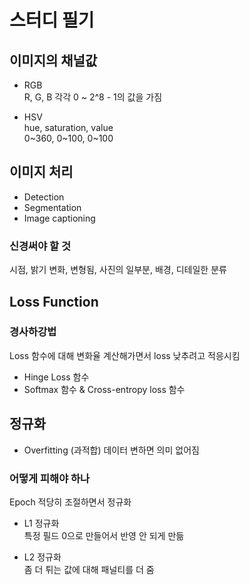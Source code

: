 # 스터디 필기

## 이미지의 채널값

- RGB\
  R, G, B 각각 0 ~ 2^8 - 1의 값을 가짐
  
- HSV\
  hue, saturation, value\
  0\~360, 0\~100, 0\~100

## 이미지 처리

- Detection
- Segmentation
- Image captioning

### 신경써야 할 것
  시점, 밝기 변화, 변형됨, 사진의 일부분, 배경, 디테일한 분류

## Loss Function

### 경사하강법

Loss 함수에 대해 변화율 계산해가면서 loss 낮추려고 적응시킴

- Hinge Loss 함수
- Softmax 함수 & Cross-entropy loss 함수

## 정규화

- Overfitting (과적합)
  데이터 변하면 의미 없어짐

### 어떻게 피해야 하나

Epoch 적당히 조절하면서 정규화

- L1 정규화\
  특정 필드 0으로 만들어서 반영 안 되게 만듦

- L2 정규화\
  좀 더 튀는 값에 대해 패널티를 더 줌
